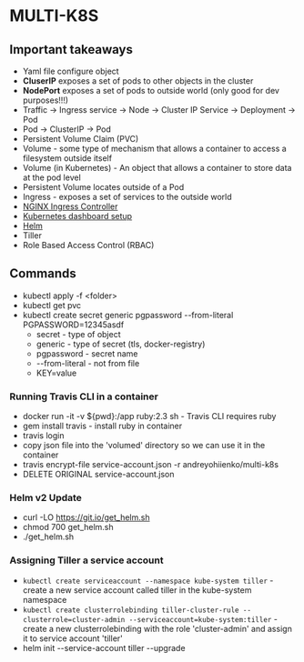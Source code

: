 # MULTI-K8S

## Important takeaways
- Yaml file configure object
- **CluserIP** exposes a set of pods to other objects in the cluster
- **NodePort** exposes a set of pods to outside world (only good for dev purposes!!!)
- Traffic -> Ingress service -> Node -> Cluster IP Service -> Deployment -> Pod
- Pod -> ClusterIP -> Pod
- Persistent Volume Claim (PVC)
- Volume - some type of mechanism that allows a container to access a filesystem outside itself
- Volume (in Kubernetes) - An object that allows a container to store data at the pod level
- Persistent Volume locates outside of a Pod
- Ingress - exposes a set of services to the outside world
- [NGINX Ingress Controller](https://kubernetes.github.io/ingress-nginx/deploy/#provider-specific-steps)
- [Kubernetes dashboard setup](https://github.com/kubernetes/dashboard/tree/master/docs)
- [Helm](https://github.com/helm/helm)
- Tiller
- Role Based Access Control (RBAC)

## Commands
- kubectl apply -f \<folder> 
- kubectl get pvc
- kubectl create secret generic pgpassword --from-literal PGPASSWORD=12345asdf
  - secret - type of object
  - generic - type of secret (tls, docker-registry)
  - pgpassword - secret name
  - --from-literal - not from file
  - KEY=value

### Running Travis CLI in a container
- docker run -it -v ${pwd}:/app ruby:2.3 sh - Travis CLI requires ruby
- gem install travis - install ruby in container
- travis login
- copy json file into the 'volumed' directory so we can use it in the container
- travis encrypt-file service-account.json -r andreyohiienko/multi-k8s
- DELETE ORIGINAL service-account.json

### Helm v2 Update
- curl -LO https://git.io/get_helm.sh
- chmod 700 get_helm.sh
- ./get_helm.sh 

### Assigning Tiller a service account
- ```kubectl create serviceaccount --namespace kube-system tiller``` - create a new service account called tiller in the kube-system namespace
- ```kubectl create clusterrolebinding tiller-cluster-rule --clusterrole=cluster-admin --serviceaccount=kube-system:tiller``` - create a new clusterrolebinding with the role 'cluster-admin' and assign it to service account 'tiller'
- helm init --service-account tiller --upgrade